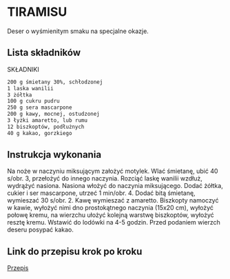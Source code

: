 # TIRAMISU

Deser o wyśmienitym smaku na specjalne okazje.  

## Lista składników 

SKŁADNIKI
```bash
200 g śmietany 30%, schłodzonej
1 laska wanilii
3 żółtka
100 g cukru pudru
250 g sera mascarpone
200 g kawy, mocnej, ostudzonej
3 łyżki amaretto, lub rumu
12 biszkoptów, podłużnych
40 g kakao, gorzkiego
```

## Instrukcja wykonania

Na noże w naczyniu miksującym założyć motylek.
Wlać śmietanę, ubić 40 s/obr. 3, przełożyć do innego naczynia.
Rozciąć laskę wanilii wzdłuż, wydrążyć nasiona. Nasiona włożyć do naczynia miksującego.
Dodać żółtka, cukier i ser mascarpone, utrzeć 1 min/obr. 4.
Dodać bitą śmietanę, wymieszać 30 s/obr. 2.
Kawę wymieszać z amaretto. Biszkopty namoczyć w kawie, wyłożyć nimi dno prostokątnego naczynia (15x20 cm), wyłożyć połowę kremu, na wierzchu ułożyć kolejną warstwę biszkoptów, wyłożyć resztę kremu.
Wstawić do lodówki na 4-5 godzin.
Przed podaniem wierzch deseru posypać kakao.

## Link do przepisu krok po kroku

[Przepis](https://www.przepisownia.pl/desery-przepisy/tiramisu/uiqrcl8q-44010-306795-cfcd2-8gm8vml2)




